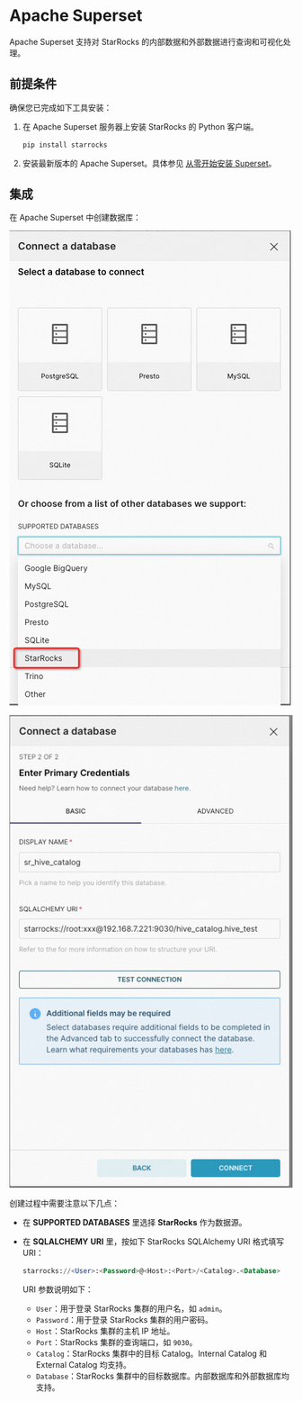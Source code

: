 # Apache Superset

Apache Superset 支持对 StarRocks 的内部数据和外部数据进行查询和可视化处理。

## 前提条件

确保您已完成如下工具安装：

1. 在 Apache Superset 服务器上安装 StarRocks 的 Python 客户端。

   ```SQL
   pip install starrocks
   ```

2. 安装最新版本的 Apache Superset。具体参见 [从零开始安装 Superset](https://superset.apache.org/docs/installation/installing-superset-from-scratch/)。

## 集成

在 Apache Superset 中创建数据库：

![Apache Superset - 1](../../assets/BI_superset_1.png)

![Apache Superset - 2](../../assets/BI_superset_2.png)

创建过程中需要注意以下几点：

- 在 **SUPPORTED DATABASES** 里选择 **StarRocks** 作为数据源。
- 在 **SQLALCHEMY** **URI** 里，按如下 StarRocks SQLAlchemy URI 格式填写 URI：

  ```SQL
  starrocks://<User>:<Password>@<Host>:<Port>/<Catalog>.<Database>
  ```

  URI 参数说明如下：

  - `User`：用于登录 StarRocks 集群的用户名，如 `admin`。
  - `Password`：用于登录 StarRocks 集群的用户密码。
  - `Host`：StarRocks 集群的主机 IP 地址。
  - `Port`：StarRocks 集群的查询端口，如 `9030`。
  - `Catalog`：StarRocks 集群中的目标 Catalog。Internal Catalog 和 External Catalog 均支持。
  - `Database`：StarRocks 集群中的目标数据库。内部数据库和外部数据库均支持。
